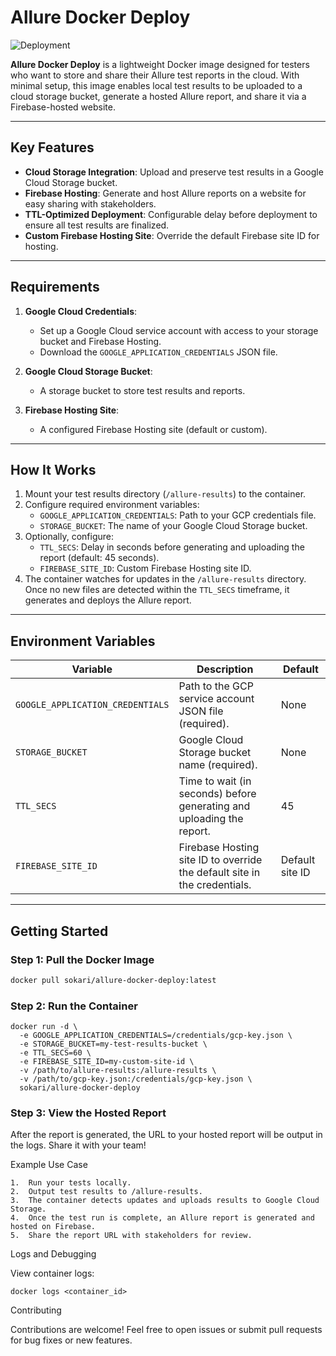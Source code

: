 # Allure Docker Deploy

![Deployment](https://github.com/cybersokari/allure-docker-deploy/actions/workflows/deploy.yaml/badge.svg?branch=main)

**Allure Docker Deploy** is a lightweight Docker image designed for testers who want to store and share their Allure test reports in the cloud. With minimal setup, this image enables local test results to be uploaded to a cloud storage bucket, generate a hosted Allure report, and share it via a Firebase-hosted website.

---

## Key Features
- **Cloud Storage Integration**: Upload and preserve test results in a Google Cloud Storage bucket.
- **Firebase Hosting**: Generate and host Allure reports on a website for easy sharing with stakeholders.
- **TTL-Optimized Deployment**: Configurable delay before deployment to ensure all test results are finalized.
- **Custom Firebase Hosting Site**: Override the default Firebase site ID for hosting.

---

## Requirements
1. **Google Cloud Credentials**:
    - Set up a Google Cloud service account with access to your storage bucket and Firebase Hosting.
    - Download the `GOOGLE_APPLICATION_CREDENTIALS` JSON file.

2. **Google Cloud Storage Bucket**:
    - A storage bucket to store test results and reports.

3. **Firebase Hosting Site**:
    - A configured Firebase Hosting site (default or custom).

---

## How It Works
1. Mount your test results directory (`/allure-results`) to the container.
2. Configure required environment variables:
    - `GOOGLE_APPLICATION_CREDENTIALS`: Path to your GCP credentials file.
    - `STORAGE_BUCKET`: The name of your Google Cloud Storage bucket.
3. Optionally, configure:
    - `TTL_SECS`: Delay in seconds before generating and uploading the report (default: 45 seconds).
    - `FIREBASE_SITE_ID`: Custom Firebase Hosting site ID.
4. The container watches for updates in the `/allure-results` directory. Once no new files are detected within the `TTL_SECS` timeframe, it generates and deploys the Allure report.

---

## Environment Variables

| Variable                     | Description                                                                 | Default          |
|------------------------------|-----------------------------------------------------------------------------|------------------|
| `GOOGLE_APPLICATION_CREDENTIALS` | Path to the GCP service account JSON file (required).                   | None             |
| `STORAGE_BUCKET`             | Google Cloud Storage bucket name (required).                                | None             |
| `TTL_SECS`                   | Time to wait (in seconds) before generating and uploading the report.       | 45               |
| `FIREBASE_SITE_ID`           | Firebase Hosting site ID to override the default site in the credentials.   | Default site ID  |

---

## Getting Started

### Step 1: Pull the Docker Image
```bash
docker pull sokari/allure-docker-deploy:latest
```

### Step 2: Run the Container
```shell
docker run -d \
  -e GOOGLE_APPLICATION_CREDENTIALS=/credentials/gcp-key.json \
  -e STORAGE_BUCKET=my-test-results-bucket \
  -e TTL_SECS=60 \
  -e FIREBASE_SITE_ID=my-custom-site-id \
  -v /path/to/allure-results:/allure-results \
  -v /path/to/gcp-key.json:/credentials/gcp-key.json \
  sokari/allure-docker-deploy
```


### Step 3: View the Hosted Report

After the report is generated, the URL to your hosted report will be output in the logs. Share it with your team!

Example Use Case

	1.	Run your tests locally.
	2.	Output test results to /allure-results.
	3.	The container detects updates and uploads results to Google Cloud Storage.
	4.	Once the test run is complete, an Allure report is generated and hosted on Firebase.
	5.	Share the report URL with stakeholders for review.

Logs and Debugging

View container logs:

`docker logs <container_id>`

Contributing

Contributions are welcome! Feel free to open issues or submit pull requests for bug fixes or new features.